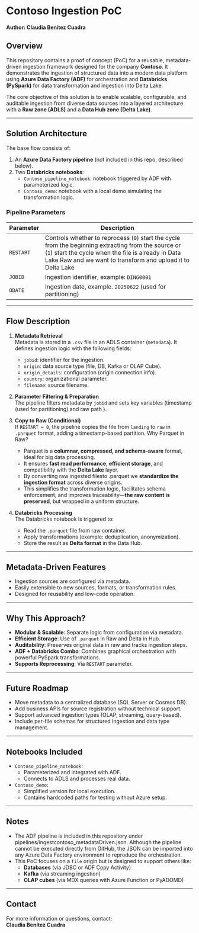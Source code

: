
# Contoso Ingestion PoC  
**Author: Claudia Benítez Cuadra**

## Overview

This repository contains a proof of concept (PoC) for a reusable, metadata-driven ingestion framework designed for the company **Contoso**. It demonstrates the ingestion of structured data into a modern data platform using **Azure Data Factory (ADF)** for orchestration and **Databricks (PySpark)** for data transformation and ingestion into Delta Lake.

The core objective of this solution is to enable scalable, configurable, and auditable ingestion from diverse data sources into a layered architecture with a **Raw zone (ADLS)** and a **Data Hub zone (Delta Lake)**.

---

## Solution Architecture

The base flow consists of:

1. An **Azure Data Factory pipeline** (not included in this repo, described below).
2. Two **Databricks notebooks**:
   - `Contoso_pipeline_notebook`: notebook triggered by ADF with parameterized logic.
   - `Contoso_demo`: notebook with a local demo simulating the transformation logic.

### Pipeline Parameters

| Parameter | Description |
|----------|-------------|
| `RESTART` | Controls whether to reprocess (`0`) start the cycle from the beginning extracting from the source or (`1`) start the cycle when the file is already in Data Lake Raw and we want to transform and upload it to Delta Lake |
| `JOBID`   | Ingestion identifier, example: `DING0001` |
| `ODATE`   | Ingestion date, example. `20250622` (used for partitioning) |

---

## Flow Description

1. **Metadata Retrieval**  
   Metadata is stored in a `.csv` file in an ADLS container (`metadata`). It defines ingestion logic with the following fields:
   - `jobid`: identifier for the ingestion.
   - `origin`: data source type (file, DB, Kafka or OLAP Cube).
   - `origin_details`: configuration (origin connection info).
   - `country`: organizational parameter.
   - `filename`: source filename.

2. **Parameter Filtering & Preparation**  
   The pipeline filters metadata by `jobid` and sets key variables (timestamp (used for partitioning) and raw path ).

3. **Copy to Raw (Conditional)**  
   If `RESTART = 0`, the pipeline copies the file from `landing` to `raw` in `.parquet` format, adding a timestamp-based partition.
   Why Parquet in Raw? 
   - Parquet is a **columnar, compressed, and schema-aware** format, ideal for big data processing.
   - It ensures **fast read performance**, **efficient storage**, and compatibility with the **Delta Lake** layer.
   - By converting raw ingested filesto .parquet we **standardize the ingestion format** across diverse origins.
   - This simplifies the transformation logic, facilitates schema enforcement, and improves traceability—**the raw content is preserved**, but wrapped in a uniform structure.

4. **Databricks Processing**  
   The Databricks notebook is triggered to:
   - Read the `.parquet` file from raw container.
   - Apply transformations (example: deduplication, anonymization).
   - Store the result as **Delta format** in the Data Hub.

---

## Metadata-Driven Features

- Ingestion sources are configured via metadata.
- Easily extensible to new sources, formats, or transformation rules.
- Designed for reusability and low-code operation.

---

## Why This Approach?

- **Modular & Scalable**: Separate logic from configuration via metadata.
- **Efficient Storage**: Use of `.parquet` in Raw and Delta in Hub.
- **Auditability**: Preserves original data in raw and tracks ingestion steps.
- **ADF + Databricks Combo**: Combines graphical orchestration with powerful PySpark transformations.
- **Supports Reprocessing**: Via `RESTART` parameter.

---

## Future Roadmap

- Move metadata to a centralized database (SQL Server or Cosmos DB).
- Add business APIs for source registration without technical support.
- Support advanced ingestion types (OLAP, streaming, query-based).
- Include per-file schemas for structured ingestion and data type management.

---

## Notebooks Included

- `Contoso_pipeline_notebook`: 
  - Parameterized and integrated with ADF.
  - Connects to ADLS and processes real data.
- `Contoso_demo`: 
  - Simplified version for local execution.
  - Contains hardcoded paths for testing without Azure setup.

---

## Notes

- The ADF pipeline is included in this repository under pipelines/ingestcontoso_metadataDriven.json. Although the pipeline cannot be executed directly from GitHub, the JSON can be imported into any Azure Data Factory environment to reproduce the orchestration.
- This PoC focuses on a `file` origin but is designed to support others like:
  - **Databases** (via JDBC or ADF Copy Activity)
  - **Kafka** (via streaming ingestion)
  - **OLAP cubes** (via MDX queries with Azure Function or PyADOMD)

---

## Contact

For more information or questions, contact:  
**Claudia Benítez Cuadra**


